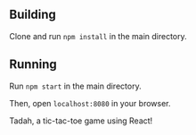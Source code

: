 ## Building
Clone and run `npm install` in the main directory.

## Running
Run `npm start` in the main directory.

Then, open `localhost:8080` in your browser.

Tadah, a tic-tac-toe game using React!
